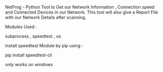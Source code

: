 NetFrog - Python Tool to Get our Network Information , Connection speed and Connected Devices in our Network.
This tool will also give a Report File with our Network Details after scanning.

Modules Used :


subprocess , speedtest , os


install speedtest Module by pip using :


pip install speedtest-cli


only works on windows




